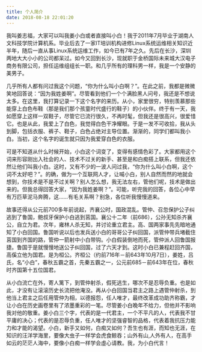 ```yaml
---
title: 个人简介
date: 2018-08-18 22:01:20
---
```

我叫姜志福，大家可以叫我姜小白或者直接叫小白！我于2011年7月毕业于湖南人文科技学院计算机系。毕业后去了一家IT培训机构进修Linux系统运维相关知识近半年，随后一直从事Linux系统运维工作，如今已有7年之久。先后在长沙，深圳两地大大小小的公司都呆过。如今又回到长沙，现就职于金桥国际未来城大汉电子商务有限公司，担任运维组组长一职。和几乎所有的理科男一样，我是一个安静的美男子。

几乎所有人都有问过我这个问题，“你为什么叫小白啊？”。在此之前，我都是微微笑地回答说：“因为我姓姜啊”。尽管看到他们一个个满脸黑人问号，我还是不想说太多。在这里，我打算记录一下这个名字的来历。从小，家里很穷，特别羡慕那些能穿上白色布鞋（那是我们那个孩童时代盛行的鞋子）的小伙伴。终于有一天，我如愿穿上这样一双鞋子，尽管它已流行很久，不再时髦，但我还是很高兴，很爱惜它。也是从此，我爱上了白色，我觉得白色干净耀眼。于是一发不可收拾，我从头到脚，包括衣服、裤子、鞋子，白色占绝对主导位置。渐渐的，同学们都叫我小白。当初，这个名字的诞生就只因为我爱穿白色的衣服。

可是不知道从什么时候开始，小白这个词变了，变得有感情色彩了。大家都用这个词来形容刚出入社会的人、技术不过关的新手、甚至是和白痴搭上联系，但我还依然让他们叫我小白。这时，又有不少的一波人问过我，“你为什么叫小白啊，这个词不太好吧？”。的确，做为一个互联网人才，让喊小白，别人自然而然的地就会想到，你技术是不是不过关啊？别人怎么想，我无法左右，管他们呢，技术是做出来的。但我总得回答大家，“因为我姓姜啊？”。可能，听完我的回答，各位心中早有万匹草泥马奔腾，这……有毛关系啊？别急，各位听我慢慢道来。

故事还得从公元前700多年前说起，齐襄公时，国政混乱。管仲、召忽保护公子纠逃到了鲁国，鲍叔牙保护小白逃到莒国。襄公十二年（前686），公孙无知杀齐襄公，自立为君。次年，雍林人杀无知，并讨论重立君主。高、国两家事先先暗地通知了小白回国。鲁国听说以后也发兵送小白的哥哥公子纠回国，派管仲带兵堵截住莒国到齐国的路，管仲一箭射中小白带钩。小白假装倒地而死，管仲派人回鲁国报捷。鲁国于是就慢慢地送公子纠回国，过了六天才到。这时小白已兼程赶回齐国，高傒立他为国君。是为桓公。齐桓公（约前716年－前643年10月7日），姜姓，吕氏，名“小白”，春秋五霸之首，先秦五霸之一，公元前685－前643年在位，春秋时齐国第十五位国君。

从小白流亡在外，寄人篱下，到管仲射杀，假死逃生，哪次不是忍辱负重。也是如此，才没有让滚滚历史长流把他淹没。再从小白回国当君主之路上遇管仲射杀，到他当上君主之后任用管仲为相，以德报怨，任人唯才，最终改革成功助齐称霸，才让小白在历史画卷里有了浓墨重彩的一笔。尽管姜小白晚年不给力，但他并不影响我对他的敬重。姜小白三个字，代表的是一代君主，一个不平凡的人，代表我不甘平庸的决心；代表的是忍辱负重，任人唯才的坚强睿智的品格，代表着我抗压力能力和才能的渴望。小白，新手又如何，白痴又如何？吾生也有涯，而知也无涯，在知识的汪洋学海里，要像大虫子一样学会虎食鲸吞；山外有山,人外有人，在高手如云的茫茫人海中，要像小白痴一样学会虛心请教。我，为小白代言！
